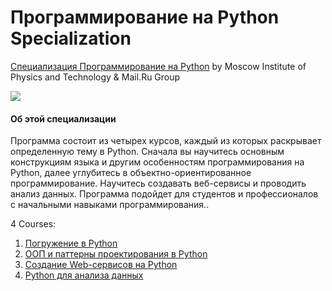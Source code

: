 # Программирование на Python Specialization #

[Специализация Программирование на Python](https://www.coursera.org/specializations/programming-in-python) by Moscow Institute of Physics and Technology & Mail.Ru Group

<p>
    <a href="https://www.coursera.org/specializations/programming-in-python">
        <img src="https://github.com/VulpesCorsac/Coursera-Programming-in-Python/blob/master/Logo.png">
    </a>
</p>

#### Об этой специализации ####
Программа состоит из четырех курсов, каждый из которых раскрывает определенную тему в Python. Сначала вы научитесь основным конструкциям языка и другим особенностям программирования на Python, далее углубитесь в объектно-ориентированное программирование. Научитесь создавать веб-сервисы и проводить анализ данных. Программа подойдет для студентов и профессионалов с начальными навыками программирования..

4 Courses:

1. [Погружение в Python](https://github.com/VulpesCorsac/Coursera-Programming-in-Python/tree/master/1%20-%20Dive%20into%20Python)
2. [ООП и паттерны проектирования в Python](https://github.com/VulpesCorsac/Coursera-Programming-in-Python/tree/master/2%20-%20OOP%20and%20design%20patterns%20in%20Python)
3. [Создание Web-сервисов на Python](https://github.com/VulpesCorsac/Coursera-Programming-in-Python/tree/master/3%20-%20Creating%20web-services%20in%20Python)
4. [Python для анализа данных](https://github.com/VulpesCorsac/Coursera-Programming-in-Python/tree/master/4%20-%20Python%20for%20data%20analysis)

